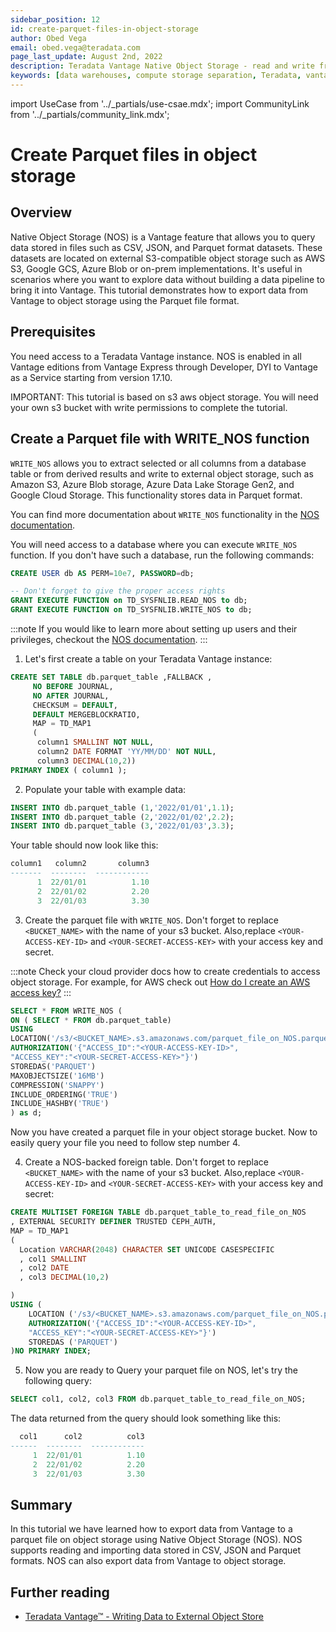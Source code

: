 ```yaml
---
sidebar_position: 12
id: create-parquet-files-in-object-storage
author: Obed Vega
email: obed.vega@teradata.com
page_last_update: August 2nd, 2022
description: Teradata Vantage Native Object Storage - read and write from/to object storage, unified SQL interface for Vantage and object storage.
keywords: [data warehouses, compute storage separation, Teradata, vantage, cloud data platform, object storage, business intelligence, enterprise analytics, parquet, create parquet files]
---
```


import UseCase from '../_partials/use-csae.mdx';
import CommunityLink from '../_partials/community_link.mdx';

# Create Parquet files in object storage

## Overview
Native Object Storage (NOS) is a Vantage feature that allows you to query data stored in files such as CSV, JSON, and Parquet format datasets.
These datasets are located on external S3-compatible object storage such as AWS S3, Google GCS, Azure Blob or on-prem implementations.
It's useful in scenarios where you want to explore data without building a data pipeline to bring it into Vantage. This tutorial demonstrates how to export data from Vantage to object storage using the Parquet file format.

## Prerequisites

You need access to a Teradata Vantage instance. NOS is enabled in all Vantage editions from Vantage Express through Developer, DYI to Vantage as a Service starting from version 17.10.

IMPORTANT: This tutorial is based on s3 aws object storage. You will need your own s3 bucket with write permissions to complete the tutorial.

<UseCase />

## Create a Parquet file with WRITE_NOS function

`WRITE_NOS` allows you to extract selected or all columns from a database table or from derived results and write to external object storage, such as Amazon S3, Azure Blob storage, Azure Data Lake Storage Gen2, and Google Cloud Storage. This functionality stores data in Parquet format.

You can find more documentation about `WRITE_NOS` functionality in the [NOS documentation](https://docs.teradata.com/r/Teradata-VantageTM-Native-Object-Store-Getting-Started-Guide/June-2022/Writing-Data-to-External-Object-Store).

You will need access to a database where you can execute `WRITE_NOS` function. If you don't have such a database, run the following commands:

``` sql
CREATE USER db AS PERM=10e7, PASSWORD=db;

-- Don't forget to give the proper access rights
GRANT EXECUTE FUNCTION on TD_SYSFNLIB.READ_NOS to db;
GRANT EXECUTE FUNCTION on TD_SYSFNLIB.WRITE_NOS to db;
```

:::note
If you would like to learn more about setting up users and their privileges, checkout the [NOS documentation](https://docs.teradata.com/r/Teradata-VantageTM-Native-Object-Store-Getting-Started-Guide/June-2022/Setting-Up-Access/Setting-Access-Privileges).
:::


1. Let's first create a table on your Teradata Vantage instance:

```sql
CREATE SET TABLE db.parquet_table ,FALLBACK ,
     NO BEFORE JOURNAL,
     NO AFTER JOURNAL,
     CHECKSUM = DEFAULT,
     DEFAULT MERGEBLOCKRATIO,
     MAP = TD_MAP1
     (
      column1 SMALLINT NOT NULL,
      column2 DATE FORMAT 'YY/MM/DD' NOT NULL,
      column3 DECIMAL(10,2))
PRIMARY INDEX ( column1 );
```

2. Populate your table with example data:
```sql
INSERT INTO db.parquet_table (1,'2022/01/01',1.1);
INSERT INTO db.parquet_table (2,'2022/01/02',2.2);
INSERT INTO db.parquet_table (3,'2022/01/03',3.3);
```

Your table should now look like this:

```sql
column1   column2       column3
-------  --------  ------------
      1  22/01/01          1.10
      2  22/01/02          2.20
      3  22/01/03          3.30
```

3. Create the parquet file with `WRITE_NOS`. Don't forget to replace `<BUCKET_NAME>` with the name of your s3 bucket. Also,replace `<YOUR-ACCESS-KEY-ID>` and `<YOUR-SECRET-ACCESS-KEY>` with your access key and secret.

:::note
Check your cloud provider docs how to create credentials to access object storage. For example, for AWS check out [How do I create an AWS access key?](https://aws.amazon.com/premiumsupport/knowledge-center/create-access-key/)
:::

```sql
SELECT * FROM WRITE_NOS (
ON ( SELECT * FROM db.parquet_table)
USING
LOCATION('/s3/<BUCKET_NAME>.s3.amazonaws.com/parquet_file_on_NOS.parquet')
AUTHORIZATION('{"ACCESS_ID":"<YOUR-ACCESS-KEY-ID>",
"ACCESS_KEY":"<YOUR-SECRET-ACCESS-KEY>"}')
STOREDAS('PARQUET')
MAXOBJECTSIZE('16MB')
COMPRESSION('SNAPPY')
INCLUDE_ORDERING('TRUE')
INCLUDE_HASHBY('TRUE')
) as d;
```

Now you have created a parquet file in your object storage bucket. Now to easily query your file you need to follow step number 4.

4. Create a NOS-backed foreign table. Don't forget to replace `<BUCKET_NAME>` with the name of your s3 bucket. Also,replace `<YOUR-ACCESS-KEY-ID>` and `<YOUR-SECRET-ACCESS-KEY>` with your access key and secret:
```sql
CREATE MULTISET FOREIGN TABLE db.parquet_table_to_read_file_on_NOS
, EXTERNAL SECURITY DEFINER TRUSTED CEPH_AUTH,
MAP = TD_MAP1
(
  Location VARCHAR(2048) CHARACTER SET UNICODE CASESPECIFIC
  , col1 SMALLINT
  , col2 DATE
  , col3 DECIMAL(10,2)

)
USING (
    LOCATION ('/s3/<BUCKET_NAME>.s3.amazonaws.com/parquet_file_on_NOS.parquet')
    AUTHORIZATION('{"ACCESS_ID":"<YOUR-ACCESS-KEY-ID>",
    "ACCESS_KEY":"<YOUR-SECRET-ACCESS-KEY>"}')
    STOREDAS ('PARQUET')
)NO PRIMARY INDEX;
```

5. Now you are ready to Query your parquet file on NOS, let's try the following query:
```sql
SELECT col1, col2, col3 FROM db.parquet_table_to_read_file_on_NOS;
```

The data returned from the query should look something like this:

```sql
  col1      col2          col3
------  --------  ------------
     1  22/01/01          1.10
     2  22/01/02          2.20
     3  22/01/03          3.30
```

## Summary

In this tutorial we have learned how to export data from Vantage to a parquet file on object storage using Native Object Storage (NOS). NOS supports reading and importing data stored in CSV, JSON and Parquet formats. NOS can also export data from Vantage to object storage.

## Further reading
* [Teradata Vantage™ - Writing Data to External Object Store](https://docs.teradata.com/r/Teradata-VantageTM-Native-Object-Store-Getting-Started-Guide/June-2022/Writing-Data-to-External-Object-Store)

<CommunityLink />